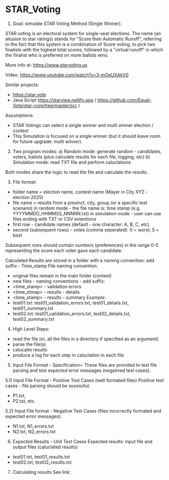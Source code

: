 # STAR_Voting
1) Goal: simulate STAR Voting Method (Single Winner). 

STAR voting is an electoral system for single-seat elections. The name (an allusion to star ratings) stands for "Score then Automatic Runoff", referring to the fact that this system is a combination of Score voting, to pick two finalists with the highest total scores, followed by a "virtual runoff" in which the finalist who is preferred on more ballots wins.

More info at: https://www.starvoting.us

Video: https://www.youtube.com/watch?v=3-mOeUXAkV0

Similar projects:
- https://star.vote
- Java Script https://starview.netlify.app ( https://github.com/Equal-Vote/star-core/tree/master/src )

Assumptions:
- STAR Votings can select a single winner and multi winner election / contest
- This Simulation is focused on a single winner (but it should leave room for future upgrade: multi winner).

2) Two program modes:
a) Random mode: generate random - candidates, voters, ballots (plus calculate results for each file, logging, etc)
b) Simulation mode: read TXT file and perform caluclations

Both modes share the logic to read the file and calculate the results.

3) File format:      
- folder name = election name, contest name (Mayer in City XYZ - election 2025)
- file name = results from a presinct, city, group (or a specific test scenario)
  in random mode - the file name is: time stamp (e.g. YYYYMMDD_HHMMSS_NNNNN.txt)
  in simulation mode - user can use files ending with TXT or CSV extentions
- first row - candidate names (default - one character: A, B, C, etc). 
- second (subsequent rows) - votes (comma seperated): 0 = worst, 5 = best

Subsequent rows should contain numbers (preferences) in the range 0-5 representing the score each voter gave each candidate.

Calculated Results are stored in a folder with a naming convention: add suffix - Time_stamp
File naming convention:
- original files remain in the main folder (contest)
- new files - naming conventions - add suffix:
- <time_stamp> - validation errors
- <time_stmap> - results - details
- <time_stamp> - results - summary
Example:
- test01.txt: test01_validation_errors.txt, test01_details.txt, test01_summary.txt
- test02.txt: test01_validation_errors.txt, test02_details.txt, test02_summary.txt
        
4) High Level Steps:
- read the file (or, all the files in a directory if specified as an argument)
- parse the file(s)
- calucalte results
- produce a log for each step in caluclation in each file

5) Input File Format - Specification=
These files are provided to test file parsing and test expected error messages (negatived test cases).

5.1) Input File Format - Positive Test Cases (well formated files)
Positive test cases - file parsing should be sucessful: 
- P1.txt, 
- P2.txt, etc.

5.2) Input File format - Negative Test Cases (files incorrectly formated and expected error messages): 
- N1.txt, N1_errors.txt 
- N2.txt, N2_errors.txt

6) Expected Results - Unit Test Cases
Expected results: input file and output files (caluclated results)
- test01.txt, test01_results.txt
- test02.txt, test02_results.txt

7) Calculating results
See link: 
